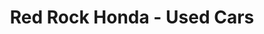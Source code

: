 ---
title: "Red Rock Honda - Used Cars"
url: /grand-junction/red-rock-honda-used-cars/
shop: Autohaus
---